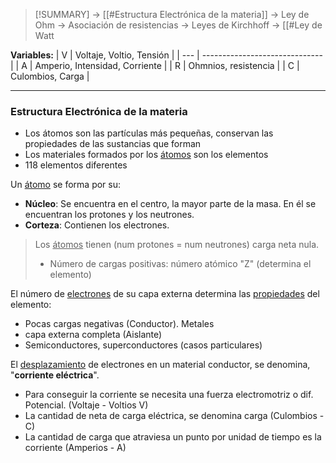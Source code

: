> [!SUMMARY]
> -> [[#Estructura Electrónica de la materia]]
> -> Ley de Ohm
> -> Asociación de resistencias
> -> Leyes de Kirchhoff
> -> [[#Ley de Watt

**Variables:**
| V   | Voltaje, Voltio, Tensión       |
| --- | ------------------------------ |
| A   | Amperio, Intensidad, Corriente |
| R   | Ohmnios, resistencia           |
| C   | Culombios, Carga               |

---
### Estructura Electrónica de la materia
- Los átomos son las partículas más pequeñas, conservan las propiedades de las sustancias que forman
- Los materiales formados por los <u>átomos</u> son los elementos
- 118 elementos diferentes

Un <u>átomo</u> se forma por su:
- **Núcleo**: Se encuentra en el centro, la mayor parte de la masa. En él se encuentran los protones y los neutrones.
- **Corteza**: Contienen los electrones. 

>Los <u>átomos</u> tienen (num protones = num neutrones) carga neta nula.
>- Número de cargas positivas: número atómico "Z" (determina el elemento)

El número de <u>electrones</u> de su capa externa determina las <u>propiedades</u> del elemento:
- Pocas cargas negativas (Conductor). Metales
- capa externa completa (Aislante)
- Semiconductores, superconductores (casos particulares)

El <u>desplazamiento</u> de electrones en un material conductor, se denomina, "**corriente eléctrica**".
- Para conseguir la corriente se necesita una fuerza electromotriz o dif. Potencial. (Voltaje - Voltios V)
- La cantidad de neta de carga eléctrica, se denomina carga (Culombios - C)
- La cantidad de carga que atraviesa un punto por unidad de tiempo es la corriente (Amperios - A)
